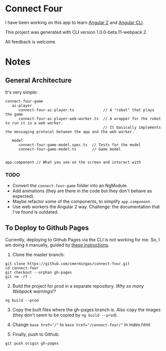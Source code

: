 # Connect Four

I have been working on this app to learn [Angular 2](https://github.com/angular/angular) and [Angular CLI](https://github.com/angular/angular-cli).

This project was generated with CLI version 1.0.0-beta.11-webpack.2.

All feedback is welcome.

# Notes

## General Architecture

It's very simple:

```
connect-four-game
   ai-player
      connect-four-ai-player.ts             // A "robot" that plays the game
      connect-four-ai-player-web-worker.ts  // A wrapper for the robot to run it in a web worker.
                                            // It basically implements the messaging protocol between the app and the web worker.
    
   model
      connect-four-game-model.spec.ts  // Tests for the model 
      connect-four-game-model.ts       // Game model
  
  
app.component // What you see on the screen and interact with
```

### TODO

- Convert the `connect-four-game` folder into an NgModule.
- Add animations (they are there in the code but they don't behave as expected).
- Maybe refactor some of the components, to simplify `app.component`.
- Use web workers the Angular 2 way. Challenge: the documentation that I've found is outdated. 

## To Deploy to Github Pages

Currently, deploying to Github Pages via the CLI is not working for me. So, I am doing it manually, guided by [these instructions](https://help.github.com/articles/creating-project-pages-manually/).

1. Clone the master branch:

```
git clone https://github.com/cmermingas/connect-four.git
cd connect-four
git checkout --orphan gh-pages
git rm -rf .
```

2. Build the project for prod in a separate repository. *Why so many Webpack warnings!?*

```
ng build --prod
```

3. Copy the built files where the gh-pages branch is. Also copy the images (they don't seem to be copied by `ng build --prod`). 
 
4. Change `base href="/"` to `base href="/connect-four/"` in index.html

5. Finally, push to Github:
 
```
git push origin gh-pages
```
